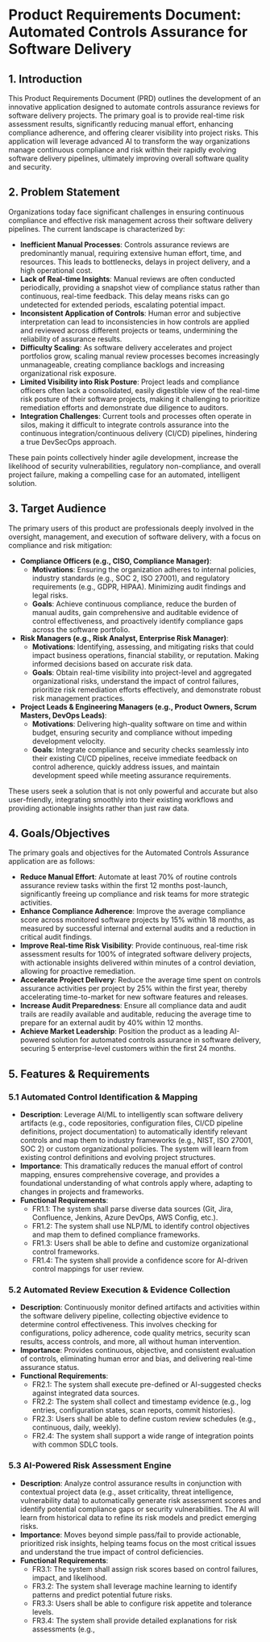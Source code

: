 # Product Requirements Document: Automated Controls Assurance for Software Delivery

## 1. Introduction

This Product Requirements Document (PRD) outlines the development of an innovative application designed to automate controls assurance reviews for software delivery projects. The primary goal is to provide real-time risk assessment results, significantly reducing manual effort, enhancing compliance adherence, and offering clearer visibility into project risks. This application will leverage advanced AI to transform the way organizations manage continuous compliance and risk within their rapidly evolving software delivery pipelines, ultimately improving overall software quality and security.

## 2. Problem Statement

Organizations today face significant challenges in ensuring continuous compliance and effective risk management across their software delivery pipelines. The current landscape is characterized by: 

*   **Inefficient Manual Processes**: Controls assurance reviews are predominantly manual, requiring extensive human effort, time, and resources. This leads to bottlenecks, delays in project delivery, and a high operational cost.
*   **Lack of Real-time Insights**: Manual reviews are often conducted periodically, providing a snapshot view of compliance status rather than continuous, real-time feedback. This delay means risks can go undetected for extended periods, escalating potential impact.
*   **Inconsistent Application of Controls**: Human error and subjective interpretation can lead to inconsistencies in how controls are applied and reviewed across different projects or teams, undermining the reliability of assurance results.
*   **Difficulty Scaling**: As software delivery accelerates and project portfolios grow, scaling manual review processes becomes increasingly unmanageable, creating compliance backlogs and increasing organizational risk exposure.
*   **Limited Visibility into Risk Posture**: Project leads and compliance officers often lack a consolidated, easily digestible view of the real-time risk posture of their software projects, making it challenging to prioritize remediation efforts and demonstrate due diligence to auditors.
*   **Integration Challenges**: Current tools and processes often operate in silos, making it difficult to integrate controls assurance into the continuous integration/continuous delivery (CI/CD) pipelines, hindering a true DevSecOps approach.

These pain points collectively hinder agile development, increase the likelihood of security vulnerabilities, regulatory non-compliance, and overall project failure, making a compelling case for an automated, intelligent solution.

## 3. Target Audience

The primary users of this product are professionals deeply involved in the oversight, management, and execution of software delivery, with a focus on compliance and risk mitigation:

*   **Compliance Officers (e.g., CISO, Compliance Manager)**: 
    *   **Motivations**: Ensuring the organization adheres to internal policies, industry standards (e.g., SOC 2, ISO 27001), and regulatory requirements (e.g., GDPR, HIPAA). Minimizing audit findings and legal risks. 
    *   **Goals**: Achieve continuous compliance, reduce the burden of manual audits, gain comprehensive and auditable evidence of control effectiveness, and proactively identify compliance gaps across the software portfolio.
*   **Risk Managers (e.g., Risk Analyst, Enterprise Risk Manager)**:
    *   **Motivations**: Identifying, assessing, and mitigating risks that could impact business operations, financial stability, or reputation. Making informed decisions based on accurate risk data. 
    *   **Goals**: Obtain real-time visibility into project-level and aggregated organizational risks, understand the impact of control failures, prioritize risk remediation efforts effectively, and demonstrate robust risk management practices.
*   **Project Leads & Engineering Managers (e.g., Product Owners, Scrum Masters, DevOps Leads)**:
    *   **Motivations**: Delivering high-quality software on time and within budget, ensuring security and compliance without impeding development velocity. 
    *   **Goals**: Integrate compliance and security checks seamlessly into their existing CI/CD pipelines, receive immediate feedback on control adherence, quickly address issues, and maintain development speed while meeting assurance requirements.

These users seek a solution that is not only powerful and accurate but also user-friendly, integrating smoothly into their existing workflows and providing actionable insights rather than just raw data.

## 4. Goals/Objectives

The primary goals and objectives for the Automated Controls Assurance application are as follows:

*   **Reduce Manual Effort**: Automate at least 70% of routine controls assurance review tasks within the first 12 months post-launch, significantly freeing up compliance and risk teams for more strategic activities.
*   **Enhance Compliance Adherence**: Improve the average compliance score across monitored software projects by 15% within 18 months, as measured by successful internal and external audits and a reduction in critical audit findings.
*   **Improve Real-time Risk Visibility**: Provide continuous, real-time risk assessment results for 100% of integrated software delivery projects, with actionable insights delivered within minutes of a control deviation, allowing for proactive remediation.
*   **Accelerate Project Delivery**: Reduce the average time spent on controls assurance activities per project by 25% within the first year, thereby accelerating time-to-market for new software features and releases.
*   **Increase Audit Preparedness**: Ensure all compliance data and audit trails are readily available and auditable, reducing the average time to prepare for an external audit by 40% within 12 months.
*   **Achieve Market Leadership**: Position the product as a leading AI-powered solution for automated controls assurance in software delivery, securing 5 enterprise-level customers within the first 24 months.

## 5. Features & Requirements

### 5.1 Automated Control Identification & Mapping

*   **Description**: Leverage AI/ML to intelligently scan software delivery artifacts (e.g., code repositories, configuration files, CI/CD pipeline definitions, project documentation) to automatically identify relevant controls and map them to industry frameworks (e.g., NIST, ISO 27001, SOC 2) or custom organizational policies. The system will learn from existing control definitions and evolving project structures.
*   **Importance**: This dramatically reduces the manual effort of control mapping, ensures comprehensive coverage, and provides a foundational understanding of what controls apply where, adapting to changes in projects and frameworks.
*   **Functional Requirements**:
    *   FR1.1: The system shall parse diverse data sources (Git, Jira, Confluence, Jenkins, Azure DevOps, AWS Config, etc.).
    *   FR1.2: The system shall use NLP/ML to identify control objectives and map them to defined compliance frameworks.
    *   FR1.3: Users shall be able to define and customize organizational control frameworks.
    *   FR1.4: The system shall provide a confidence score for AI-driven control mappings for user review.

### 5.2 Automated Review Execution & Evidence Collection

*   **Description**: Continuously monitor defined artifacts and activities within the software delivery pipeline, collecting objective evidence to determine control effectiveness. This involves checking for configurations, policy adherence, code quality metrics, security scan results, access controls, and more, all without human intervention.
*   **Importance**: Provides continuous, objective, and consistent evaluation of controls, eliminating human error and bias, and delivering real-time assurance status.
*   **Functional Requirements**:
    *   FR2.1: The system shall execute pre-defined or AI-suggested checks against integrated data sources.
    *   FR2.2: The system shall collect and timestamp evidence (e.g., log entries, configuration states, scan reports, commit histories).
    *   FR2.3: Users shall be able to define custom review schedules (e.g., continuous, daily, weekly).
    *   FR2.4: The system shall support a wide range of integration points with common SDLC tools.

### 5.3 AI-Powered Risk Assessment Engine

*   **Description**: Analyze control assurance results in conjunction with contextual project data (e.g., asset criticality, threat intelligence, vulnerability data) to automatically generate risk assessment scores and identify potential compliance gaps or security vulnerabilities. The AI will learn from historical data to refine its risk models and predict emerging risks.
*   **Importance**: Moves beyond simple pass/fail to provide actionable, prioritized risk insights, helping teams focus on the most critical issues and understand the true impact of control deficiencies.
*   **Functional Requirements**:
    *   FR3.1: The system shall assign risk scores based on control failures, impact, and likelihood.
    *   FR3.2: The system shall leverage machine learning to identify patterns and predict potential future risks.
    *   FR3.3: Users shall be able to configure risk appetite and tolerance levels.
    *   FR3.4: The system shall provide detailed explanations for risk assessments (e.g., 